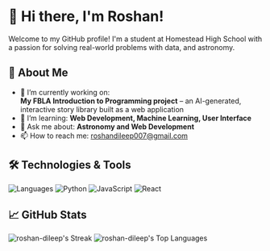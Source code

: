 # 👋 Hi there, I'm Roshan!

Welcome to my GitHub profile! I'm a student at Homestead High School with a passion for solving real-world problems with data, and astronomy.

## 🚀 About Me

- 🔭 I’m currently working on:  
  **My FBLA Introduction to Programming project** – an AI-generated, interactive story library built as a web application
- 🌱 I’m learning: **Web Development, Machine Learning, User Interface**
- 💬 Ask me about: **Astronomy and Web Development**
- 📫 How to reach me: roshandileep007@gmail.com 

## 🛠️ Technologies & Tools

![Languages](https://img.shields.io/badge/-Languages:-informational?style=flat-square)
![Python](https://img.shields.io/badge/-Python-3776AB?style=flat-square&logo=python&logoColor=white)
![JavaScript](https://img.shields.io/badge/-JavaScript-F7DF1E?style=flat-square&logo=javascript&logoColor=black)
![React](https://img.shields.io/badge/-React-61DAFB?style=flat-square&logo=react&logoColor=black)


## 📈 GitHub Stats

![roshan-dileep's Streak](https://github-readme-streak-stats.herokuapp.com/?user=roshan-dileep&theme=vue-dark&hide_border=true)
![roshan-dileep's Top Languages](https://github-readme-stats.vercel.app/api/top-langs/?username=roshan-dileep&theme=vue-dark&show_icons=true&hide_border=true&layout=compact)



